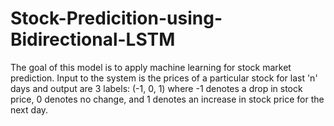 # Stock-Predicition-using-Bidirectional-LSTM
The goal of this model is to apply machine learning for stock market prediction. Input to the system is the prices of a particular stock for last 'n' days and output are 3 labels: (-1, 0, 1) where -1 denotes a drop in stock price, 0 denotes no change, and 1 denotes an increase in stock price for the next day.
